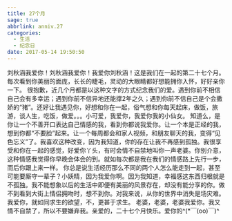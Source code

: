 ```yaml
---
title: 27个月
sage: true
abbrlink: anniv.27
categories:
  - 生活
  - 纪念日
date: 2017-05-14 19:50:50
---
```


刘秋涵我爱你！刘秋涵我爱你！我爱你刘秋涵！这是我们在一起的第二十七个月。每次看到你美丽的面庞，长长的睫毛，灵动的大眼睛都好想能拥你入怀，好好亲你一下。 
很抱歉，近几个月都是以这种文字的方式纪念我们的爱。遇到你前不相信自己会有多幸运；遇到你前不信异地还能撑2年之久；遇到你前不信自己是个会撒娇的“猪”。还好让我遇见你，好想和你在一起，俗气想和你每天起床，做饭，旅游，谈人生，吃饭，做爱。。。小可爱，我爱你，我爱你我的小仙女。 
知道么，是你让一个不善开口表达自己情感的我，看到你都说我爱你。让一个本是正经的我，想到你都“不要脸”起来。让一个每周都会和家人视频，和朋友聊天的我，变得“见色忘义”了。我喜欢这种改变，因为我知道，你的存在让我不再感到孤独。我很享受和你在一起的感觉，好爱你丫头，有时会情不自禁地叫你一声老婆。你别介意，这种情感我觉得你早晚会体会的到。就如每次都是我在我们的情感路上先行一步，而后你跟上来一样。 
你总是说生活经历那么不同的两个人怎么能走到一起，甚至可能要厮守一辈子？小妖精，因为我爱你啊。因为我知道，幸福感这东西归根就是不孤独。我不能想象以后的生活中即便有美丽的风景存在，却没有能分享的你。做不到看到大街上情侣拥吻时，想不到你。对我来说，从你的世界中消失是场灾难。我爱你，就如同求生的欲望，不，更甚于求生。 
老婆，老婆，老婆我爱你。我又情不自禁了，所以不要嫌弃我。亲爱的，二十七个月快乐。爱你的^(*￣(oo)￣)^

